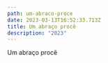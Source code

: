 ```yaml
---
path: um-abraco-proce
date: 2023-03-13T16:52:33.713Z
title: Um abraço procê
description: "2023"
---
```

Um abraço procê